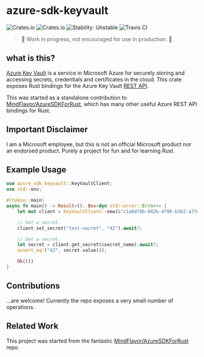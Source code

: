 # azure-sdk-keyvault

![Crates.io](https://img.shields.io/crates/v/azure-sdk-rust)
![Crates.io](https://img.shields.io/crates/l/azure-sdk-rust)
![Stability: Unstable](https://img.shields.io/badge/stability-unstable-red)
![Travis CI](https://img.shields.io/travis/guywaldman/azure-sdk-keyvault)



> 🚧 Work in progress, not encouraged for use in production. 🚧

## what is this?

[Azure Key Vault](https://azure.microsoft.com/en-us/services/key-vault/) is a service in Microsoft Azure for securely storing and accessing secrets, credentials and certificates in the cloud.
This crate exposes Rust bindings for the Azure Key Vault [REST API](https://docs.microsoft.com/en-us/rest/api/keyvault/).

This was started as a standalone contribution to [MindFlavor/AzureSDKForRust](https://github.com/MindFlavor/AzureSDKForRust),
which has many other useful Azure REST API bindings for Rust.

## Important Disclaimer

I am a Microsoft employee, but this is not an official Microsoft product nor an endorsed product.
Purely a project for fun and for learning Rust.

## Example Usage

```rust
use azure_sdk_keyvault::KeyVaultClient;
use std::env;

#[tokio::main]
async fn main() -> Result<(), Box<dyn std::error::Error>> {
    let mut client = KeyVaultClient::new(&"c1a6d79b-082b-4798-b362-a77e96de50db", &"SUPER_SECRET_KEY", &"bc598e67-03d8-44d5-aa46-8289b9a39a14", &"test-keyvault");

    // Set a secret.
    client.set_secret("test-secret", "42").await?;

    // Get a secret.
    let secret = client.get_secret(&secret_name).await?;
    assert_eq!("42", secret.value());

    Ok(())
}
```

## Contributions

...are welcome! Currently the repo exposes a very small number of operations.

## Related Work

This project was started from the fantastic [MindFlavor/AzureSDKForRust](https://github.com/MindFlavor/AzureSDKForRust) repo.
